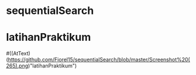 # sequentialSearch
# latihanPraktikum
#((AtText)(https://github.com/Fiorel15/sequentialSearch/blob/master/Screenshot%20(265).png)"latihanPraktikum")
